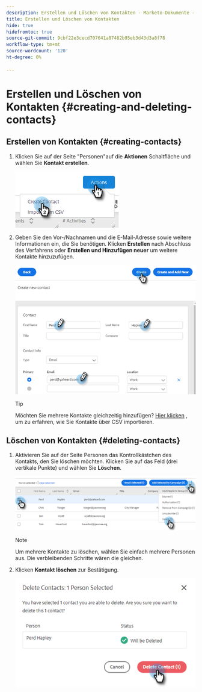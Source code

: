 ```yaml
---
description: Erstellen und Löschen von Kontakten - Marketo-Dokumente - Produktdokumentation
title: Erstellen und Löschen von Kontakten
hide: true
hidefromtoc: true
source-git-commit: 9cbf22e3cecd707641a87482b95eb3d43d3a8f78
workflow-type: tm+mt
source-wordcount: '120'
ht-degree: 0%

---
```


# Erstellen und Löschen von Kontakten {#creating-and-deleting-contacts}

## Erstellen von Kontakten {#creating-contacts}

1. Klicken Sie auf der Seite &quot;Personen&quot;auf die **Aktionen** Schaltfläche und wählen Sie **Kontakt erstellen**.

   ![](assets/creating-and-deleting-contacts-1.png)

1. Geben Sie den Vor-/Nachnamen und die E-Mail-Adresse sowie weitere Informationen ein, die Sie benötigen. Klicken **Erstellen** nach Abschluss des Verfahrens oder **Erstellen und Hinzufügen neuer** um weitere Kontakte hinzuzufügen.

   ![](assets/creating-and-deleting-contacts-2.png)

   >[!TIP]
   >
   >Möchten Sie mehrere Kontakte gleichzeitig hinzufügen? [Hier klicken](/help/marketo/product-docs/marketo-sales-insight/actions/people/managing-contacts/import-contacts-via-csv.md) , um zu erfahren, wie Sie Kontakte über CSV importieren.

## Löschen von Kontakten {#deleting-contacts}

1. Aktivieren Sie auf der Seite Personen das Kontrollkästchen des Kontakts, den Sie löschen möchten. Klicken Sie auf das Feld (drei vertikale Punkte) und wählen Sie **Löschen**.

   ![](assets/creating-and-deleting-contacts-3.png)

   >[!NOTE]
   >
   >Um mehrere Kontakte zu löschen, wählen Sie einfach mehrere Personen aus. Die verbleibenden Schritte wären die gleichen.

1. Klicken **Kontakt löschen** zur Bestätigung.

   ![](assets/creating-and-deleting-contacts-4.png)
